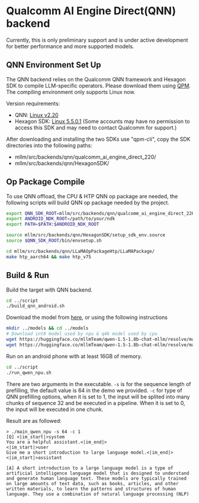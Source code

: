 # Qualcomm AI Engine Direct(QNN) backend

Currently, this is only preliminary support and is under active development for better performance and more supported models.

## QNN Environment Set Up
The QNN backend relies on the Qualcomm QNN framework and Hexagon SDK to compile LLM-specific operators. Please download them using [QPM](https://qpm.qualcomm.com/). The compiling environment only supports Linux now.

Version requirements:
* QNN: [Linux v2.20](https://qpm.qualcomm.com/#/main/tools/details/qualcomm_neural_processing_sdk)
* Hexagon SDK: [Linux 5.5.0.1](https://qpm.qualcomm.com/#/main/tools/details/HexagonSDK5.x)  (Some accounts may have no permission to access this SDK and may need to contact Qualcomm for support.)

After downloading and installing the two SDKs use "qpm-cli", copy the SDK directories into the following paths:
* mllm/src/backends/qnn/qualcomm_ai_engine_direct_220/
* mllm/src/backends/qnn/HexagonSDK/

## Op Package Compile

To use QNN offload, the CPU & HTP QNN op package are needed, the following scripts will build QNN op package needed by the project.

```bash
export QNN_SDK_ROOT=mllm/src/backends/qnn/qualcomm_ai_engine_direct_220/
export ANDROID_NDK_ROOT=/path/to/your/ndk
export PATH=$PATH:$ANDROID_NDK_ROOT

source mllm/src/backends/qnn/HexagonSDK/setup_sdk_env.source
source $QNN_SDK_ROOT/bin/envsetup.sh

cd mllm/src/backends/qnn/LLaMAOpPackageHtp/LLaMAPackage/
make htp_aarch64 && make htp_v75
```

## Build & Run

Build the target with QNN backend.

```bash
cd ../script
./build_qnn_android.sh
```

Download the model from [here](https://huggingface.co/mllmTeam/qwen-1.5-1.8b-chat-mllm/blob/main/), or using the following instructions

```bash
mkdir ../models && cd ../models
# Download int8 model used by npu & q4k model used by cpu
wget https://huggingface.co/mllmTeam/qwen-1.5-1.8b-chat-mllm/resolve/main/qwen-1.5-1.8b-chat-int8.mllm?download=true  -O qwen-1.5-1.8b-chat-int8.mllm
wget https://huggingface.co/mllmTeam/qwen-1.5-1.8b-chat-mllm/resolve/main/qwen-1.5-1.8b-chat-q4k.mllm?download=true  -O qwen-1.5-1.8b-chat-q4k.mllm
```

Run on an android phone with at least 16GB of memory.

```bash
cd ../script
./run_qwen_npu.sh
```

There are two arguments in the executable. `-s` is for the sequence length of prefilling, the default value is 64 in the demo we provided. `-c` for type of QNN prefilling options, when it is set to 1, the input will be splited into many chunks of sequence 32 and be executed in a pipeline. When it is set to 0, the input will be executed in one chunk.

Result are as followed:

```
> ./main_qwen_npu -s 64 -c 1
[Q] <|im_start|>system
You are a helpful assistant.<|im_end|>
<|im_start|>user
Give me a short introduction to large language model.<|im_end|>
<|im_start|>assistant

[A] A short introduction to a large language model is a type of artificial intelligence language model that is designed to understand and generate human language text. These models are typically trained on large amounts of text data, such as books, articles, and other written materials, to learn the patterns and structures of human language. They use a combination of natural language processing (NLP)
```

